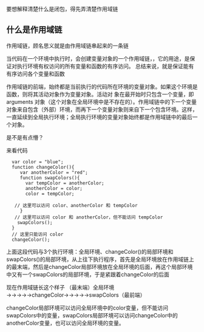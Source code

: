 要想解释清楚什么是闭包，得先弄清楚作用域链

什么是作用域链
---
作用域链，顾名思义就是由作用域链串起来的一条链

当代码在一个环境中执行时，会创建变量对象的一个作用域链，，它的用途，是保证对执行环境有权访问的所有变量和函数的有序访问。
总结来说，就是保证能有有序访问各个变量和函数

作用域链的前端，始终都是当前执行的代码所在环境的变量对象。如果这个环境是函数，则将其活动对象作为变量对象。活动对
象在最开始时只包含一个变量，即 arguments 对象（这个对象在全局环境中是不存在的）。作用域链中的下一个变量对象来自包含（外部）环境，而再下一个变量对象则来自下一个包含环境。这样，一直延续到全局执行环境；全局执行环境的变量对象始终都是作用域链中的最后一个对象。

是不是有点懵？

来看代码

```
  var color = "blue"; 
  function changeColor(){ 
     var anotherColor = "red"; 
     function swapColors(){ 
       var tempColor = anotherColor; 
       anotherColor = color; 
       color = tempColor; 

   // 这里可以访问 color、anotherColor 和 tempColor 
     } 
   // 这里可以访问 color 和 anotherColor，但不能访问 tempColor 
    swapColors(); 
  } 
  // 这里只能访问 color 
  changeColor(); 
```
上面这段代码与3个执行环境：全局环境、changeColor()的局部环境和swapColors()的局部环境，从上往下执行程序，首先是全局环境放在作用域链上的最末端，然后是changeColor局部环境放在全局环境的后面，再这个局部环境中又有一个swapColors的局部环境，于是紧跟着changeColor的后面

现在作用域链长这个样子 （最末端）全局环境→→→→→changeColor→→→→→swapColors（最前端）

changeColor局部环境可以访问全局环境中的color变量，但不能访问swapColors中的变量，swapColors局部环境可以访问changeColor中的anotherColor变量，也可以访问全局环境的变量。
